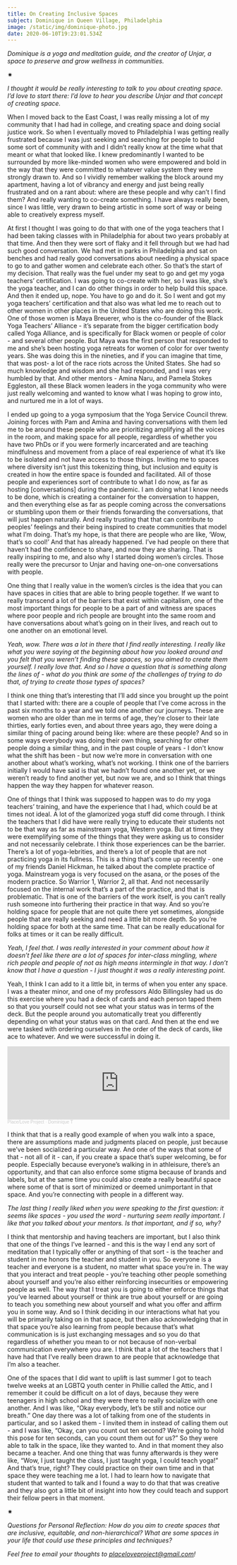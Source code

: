 ```yaml
---
title: On Creating Inclusive Spaces
subject: Dominique in Queen Village, Philadelphia
image: /static/img/dominique-photo.jpg
date: 2020-06-10T19:23:01.534Z
---
```

*Dominique is a yoga and meditation guide, and the creator of Unjar, a space to preserve and grow wellness in communities.*

✷

*I thought it would be really interesting to talk to you about creating space. I’d love to start there: I’d love to hear you describe Unjar and that concept of creating space.*

When I moved back to the East Coast, I was really missing a lot of my community that I had had in college, and creating space and doing social justice work. So when I eventually moved to Philadelphia I was getting really frustrated because I was just seeking and searching for people to build some sort of community with and I didn’t really know at the time what that meant or what that looked like. I knew predominantly I wanted to be surrounded by more like-minded women who were empowered and bold in the way that they were committed to whatever value system they were strongly drawn to. And so I vividly remember walking the block around my apartment, having a lot of vibrancy and energy and just being really frustrated and on a rant about: where are these people and why can’t I find them? And really wanting to co-create something. I have always really been, since I was little, very drawn to being artistic in some sort of way or being able to creatively express myself.

At first I thought I was going to do that with one of the yoga teachers that I had been taking classes with in Philadelphia for about two years probably at that time. And then they were sort of flaky and it fell through but we had had such good conversation. We had met in parks in Philadelphia and sat on benches and had really good conversations about needing a physical space to go to and gather women and celebrate each other. So that’s the start of my decision. That really was the fuel under my seat to go and get my yoga teachers’ certification. I was going to co-create with her, so I was like, she’s the yoga teacher, and I can do other things in order to help build this space. And then it ended up, nope. You have to go and do it. So I went and got my yoga teachers’ certification and that also was what led me to reach out to other women in other places in the United States who are doing this work. One of those women is Maya Breuerer, who is the co-founder of the Black Yoga Teachers’ Alliance - it’s separate from the bigger certification body called Yoga Alliance, and is specifically for Black women or people of color - and several other people. But Maya was the first person that responded to me and she’s been hosting yoga retreats for women of color for over twenty years. She was doing this in the nineties, and if you can imagine that time, that was post- a lot of the race riots across the United States. She had so much knowledge and wisdom and she had responded, and I was very humbled by that. And other mentors - Amina Naru, and Pamela Stokes Eggleston, all these Black women leaders in the yoga community who were just really welcoming and wanted to know what I was hoping to grow into, and nurtured me in a lot of ways.

I ended up going to a yoga symposium that the Yoga Service Council threw. Joining forces with Pam and Amina and having conversations with them led me to be around these people who are prioritizing amplifying all the voices in the room, and making space for all people, regardless of whether you have two PhDs or if you were formerly incarcerated and are teaching mindfulness and movement from a place of real experience of what it’s like to be isolated and not have access to those things. Inviting me to spaces where diversity isn’t just this tokenizing thing, but inclusion and equity is created in how the entire space is founded and facilitated. All of those people and experiences sort of contribute to what I do now, as far as hosting \[conversations] during the pandemic. I am doing what I know needs to be done, which is creating a container for the conversation to happen, and then everything else as far as people coming across the conversations or stumbling upon them or their friends forwarding the conversations, that will just happen naturally. And really trusting that that can contribute to peoples’ feelings and their being inspired to create communities that model what I’m doing. That’s my hope, is that there are people who are like, ‘Wow, that’s so cool!’ And that has already happened. I’ve had people on there that haven’t had the confidence to share, and now they are sharing. That is really inspiring to me, and also why I started doing women’s circles. Those really were the precursor to Unjar and having one-on-one conversations with people.

One thing that I really value in the women’s circles is the idea that you can have spaces in cities that are able to bring people together. If we want to really transcend a lot of the barriers that exist within capitalism, one of the most important things for people to be a part of and witness are spaces where poor people and rich people are brought into the same room and have conversations about what’s going on in their lives, and reach out to one another on an emotional level.

*Yeah, wow. There was a lot in there that I find really interesting. I really like what you were saying at the beginning about how you looked around and you felt that you weren’t finding these spaces, so you aimed to create them yourself. I really love that. And so I have a question that is something along the lines of - what do you think are some of the challenges of trying to do that, of trying to create those types of spaces?*

I think one thing that’s interesting that I’ll add since you brought up the point that I started with: there are a couple of people that I’ve come across in the past six months to a year and we told one another our journeys. These are women who are older than me in terms of age, they’re closer to their late thirties, early forties even, and about three years ago, they were doing a similar thing of pacing around being like: where are these people? And so in some ways everybody was doing their own thing, searching for other people doing a similar thing, and in the past couple of years - I don't know what the shift has been - but now we’re more in conversation with one another about what’s working, what’s not working. I think one of the barriers initially I would have said is that we hadn’t found one another yet, or we weren’t ready to find another yet, but now we are, and so I think that things happen the way they happen for whatever reason.

One of things that I think was supposed to happen was to do my yoga teachers’ training, and have the experience that I had, which could be at times not ideal. A lot of the glamorized yoga stuff did come through. I think the teachers that I did have were really trying to educate their students not to be that way as far as mainstream yoga, Western yoga. But at times they were exemplifying some of the things that they were asking us to consider and not necessarily celebrate. I think those experiences can be the barrier. There’s a lot of yoga-lebrities, and there’s a lot of people that are not practicing yoga in its fullness. This is a thing that’s come up recently - one of my friends Daniel Hickman, he talked about the complete practice of yoga. Mainstream yoga is very focused on the asana, or the poses of the modern practice. So Warrior 1, Warrior 2, all that. And not necessarily focused on the internal work that’s a part of the practice, and that is problematic. That is one of the barriers of the work itself, is you can’t really rush someone into furthering their practice in that way. And so you’re holding space for people that are not quite there yet sometimes, alongside people that are really seeking and need a little bit more depth. So you’re holding space for both at the same time. That can be really educational for folks at times or it can be really difficult.

*Yeah, I feel that. I was really interested in your comment about how it doesn’t feel like there are a lot of spaces for inter-class mingling, where rich people and people of not as high means intermingle in that way. I don’t know that I have a question - I just thought it was a really interesting point.*

Yeah, I think I can add to it a little bit, in terms of when you enter any space. I was a theater minor, and one of my professors Aldo Billingsley had us do this exercise where you had a deck of cards and each person taped them so that you yourself could not see what your status was in terms of the deck. But the people around you automatically treat you differently depending on what your status was on that card. And then at the end we were tasked with ordering ourselves in the order of the deck of cards, like ace to whatever. And we were successful in doing it.

<iframe width="100%" height="166" scrolling="no" frameborder="no" allow="autoplay" src="https://w.soundcloud.com/player/?url=https%3A//api.soundcloud.com/tracks/837775489&color=%23ff5500&auto_play=false&hide_related=false&show_comments=true&show_user=true&show_reposts=false&show_teaser=true"></iframe><div style="font-size: 10px; color: #cccccc;line-break: anywhere;word-break: normal;overflow: hidden;white-space: nowrap;text-overflow: ellipsis; font-family: Interstate,Lucida Grande,Lucida Sans Unicode,Lucida Sans,Garuda,Verdana,Tahoma,sans-serif;font-weight: 100;"><a href="https://soundcloud.com/place-love-project" title="Place/Love Project" target="_blank" style="color: #cccccc; text-decoration: none;">Place/Love Project</a> · <a href="https://soundcloud.com/place-love-project/dominique-t" title="Dominique T" target="_blank" style="color: #cccccc; text-decoration: none;">Dominique T</a></div>

I think that that is a really good example of when you walk into a space, there are assumptions made and judgments placed on people, just because we’ve been socialized a particular way. And one of the ways that some of that - not all of it - can, if you create a space that’s super welcoming, be for people. Especially because everyone’s walking in in athleisure, there’s an opportunity, and that can also enforce some stigma because of brands and labels, but at the same time you could also create a really beautiful space where some of that is sort of minimized or deemed unimportant in that space. And you’re connecting with people in a different way.

*The last thing I really liked when you were speaking to the first question: it seems like spaces - you used the word - nurturing seem really important. I like that you talked about your mentors. Is that important, and if so, why?*

I think that mentorship and having teachers are important, but I also think that one of the things I’ve learned - and this is the way I end any sort of meditation that I typically offer or anything of that sort - is the teacher and student in me honors the teacher and student in you. So everyone is a teacher and everyone is a student, no matter what space you’re in. The way that you interact and treat people - you’re teaching other people something about yourself and you’re also either reinforcing insecurities or empowering people as well. The way that I treat you is going to either enforce things that you’ve learned about yourself or think are true about yourself or are going to teach you something new about yourself and what you offer and affirm you in some way. And so I think deciding in our interactions what hat you will be primarily taking on in that space, but then also acknowledging that in that space you’re also learning from people because that’s what communication is is just exchanging messages and so you do that regardless of whether you mean to or not because of non-verbal communication everywhere you are. I think that a lot of the teachers that I have had that I’ve really been drawn to are people that acknowledge that I’m also a teacher.

One of the spaces that I did want to uplift is last summer I got to teach twelve weeks at an LGBTQ youth center in Phillie called the Attic, and I remember it could be difficult on a lot of days, because they were teenagers in high school and they were there to really socialize with one another. And I was like, “Okay everybody, let’s be still and notice our breath.” One day there was a lot of talking from one of the students in particular, and so I asked them - I invited them in instead of calling them out - and I was like, “Okay, can you count out ten second? We’re going to hold this pose for ten seconds, can you count them out for us?” So they were able to talk in the space, like they wanted to. And in that moment they also became a teacher. And one thing that was funny afterwards is they were like, “Wow, I just taught the class, I just taught yoga, I could teach yoga!” And that’s true, right? They could practice on their own time and in that space they were teaching me a lot. I had to learn how to navigate that student that wanted to talk and I found a way to do that that was creative and they also got a little bit of insight into how they could teach and support their fellow peers in that moment.

✷

*Questions for Personal Reflection: How do you aim to create spaces that are inclusive, equitable, and non-hierarchical? What are some spaces in your life that could use these principles and techniques?*

*Feel free to email your thoughts to placeloveproject@gmail.com!*